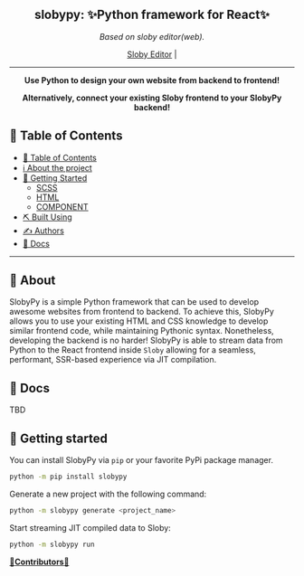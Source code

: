 <h2 align="center"><b>slobypy</b>: ✨Python framework for React✨</h2>
<p align="center"><i>Based on sloby editor(web).</i></p>

<p align="center">
  <a href="https://github.com/FlurryGlo/Sloby">Sloby Editor</a> |
  </p>
</p>

-----------
<p align="center"><b>Use Python to design your own website from backend to frontend!</b></p>
<p align="center"><b>Alternatively, connect your existing Sloby frontend to your SlobyPy backend!</b></p>

## 📝 Table of Contents

- [📝 Table of Contents](#-table-of-contents)
- [ :information_source: About the project <a name = "about"></a>](#-about-)
- [🏁 Getting Started <a name = "getting_started"></a>](#-getting-started-)
    - [SCSS](#scss)
    - [HTML](#html)
    - [COMPONENT](#component)
- [⛏️ Built Using <a name = "built_using"></a>](#️-built-using-)
- [✍️ Authors <a name = "authors"></a>](#️-authors-)
- [💾 Docs  <a name = "docs"></a>](#-docs-)

--------------

## 📃 About <a name = "about"></a>

SlobyPy is a simple Python framework that can be used to develop awesome websites from frontend to backend. To achieve
this, SlobyPy allows you to use your existing HTML and CSS knowledge to develop similar frontend code, while maintaining
Pythonic syntax. Nonetheless, developing the backend is no harder! SlobyPy is able to stream data from Python to the
React frontend inside `Sloby` allowing for a seamless, performant, SSR-based experience via JIT compilation.

## 💾 Docs <a name = "docs"></a>

TBD

## 🏁 Getting started <a name = "getting_started"></a>

You can install SlobyPy via `pip` or your favorite PyPi package manager.

```bash
python -m pip install slobypy
```

Generate a new project with the following command:

```bash
python -m slobypy generate <project_name>
```

Start streaming JIT compiled data to Sloby:

```bash
python -m slobypy run
```


[🎉**Contributors**🎉](https://github.com/FlurryGlo/slobypy/graphs/contributors)
